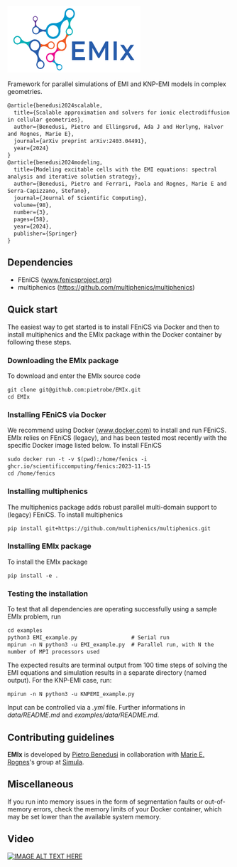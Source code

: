 <img src="./docs/logos/EMIx.png" width="300" height="150">

Framework for parallel simulations of EMI and KNP-EMI models in complex geometries. 

```
@article{benedusi2024scalable,
  title={Scalable approximation and solvers for ionic electrodiffusion in cellular geometries},
  author={Benedusi, Pietro and Ellingsrud, Ada J and Herlyng, Halvor and Rognes, Marie E},
  journal={arXiv preprint arXiv:2403.04491},
  year={2024}
}
@article{benedusi2024modeling,
  title={Modeling excitable cells with the EMI equations: spectral analysis and iterative solution strategy},
  author={Benedusi, Pietro and Ferrari, Paola and Rognes, Marie E and Serra-Capizzano, Stefano},
  journal={Journal of Scientific Computing},
  volume={98},
  number={3},
  pages={58},
  year={2024},
  publisher={Springer}
}
```

## Dependencies

* FEniCS (www.fenicsproject.org)
* multiphenics (https://github.com/multiphenics/multiphenics)

## Quick start

The easiest way to get started is to install FEniCS via Docker and then to install multiphenics and the EMIx package within the Docker container by following these steps.

### Downloading the EMIx package

To download and enter the EMIx source code

```
git clone git@github.com:pietrobe/EMIx.git
cd EMIx
```

### Installing FEniCS via Docker

We recommend using Docker (www.docker.com) to install and run FEniCS. EMIx relies on FEniCS (legacy), and has been tested most recently with the specific Docker image listed below. To install FEniCS

```
sudo docker run -t -v $(pwd):/home/fenics -i ghcr.io/scientificcomputing/fenics:2023-11-15
cd /home/fenics
```

### Installing multiphenics

The multiphenics package adds robust parallel multi-domain support to (legacy) FEniCS. To install multiphenics

```
pip install git+https://github.com/multiphenics/multiphenics.git
```

### Installing EMIx package

To install the EMIx package

```
pip install -e .
```

### Testing the installation

To test that all dependencies are operating successfully using a
sample EMIx problem, run

```
cd examples
python3 EMI_example.py                 # Serial run
mpirun -n N python3 -u EMI_example.py  # Parallel run, with N the number of MPI processors used
```

The expected results are terminal output from 100 time steps of solving
the EMI equations and simulation results in a separate directory
(named output). For the KNP-EMI case, run:

```
mpirun -n N python3 -u KNPEMI_example.py
```

Input can be controlled via a *.yml* file. Further informations in *data/README.md* and *examples/data/README.md*.

## Contributing guidelines

**EMIx** is developed by [Pietro Benedusi](https://pietrobe.github.io/) in collaboration with [Marie E. Rognes](https://marierognes.org/)'s group at [Simula](https://www.simula.no/).

## Miscellaneous

If you run into memory issues in the form of segmentation faults or out-of-memory errors, check the memory limits of your Docker container, which may be set lower than the available system memory.

## Video
[![IMAGE ALT TEXT HERE](https://img.youtube.com/vi/ZMBpdS7VYNU/0.jpg)](https://www.youtube.com/watch?v=ZMBpdS7VYNU)

